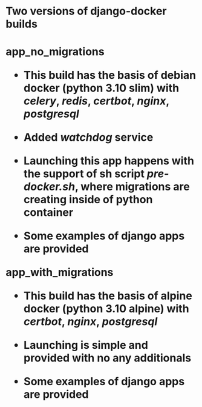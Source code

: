 <h1>Two versions of django-docker builds<h1>

**app_no_migrations**

- This build has the basis of debian docker (python 3.10 slim) with *celery*, *redis*, *certbot*, *nginx*, *postgresql*

- Added *watchdog* service

- Launching this app happens with the support of sh script *pre-docker.sh*, where migrations are creating inside of python container

- Some examples of django apps are provided


**app_with_migrations**

- This build has the basis of alpine docker (python 3.10 alpine) with *certbot*, *nginx*, *postgresql*

- Launching is simple and provided with no any additionals

- Some examples of django apps are provided
